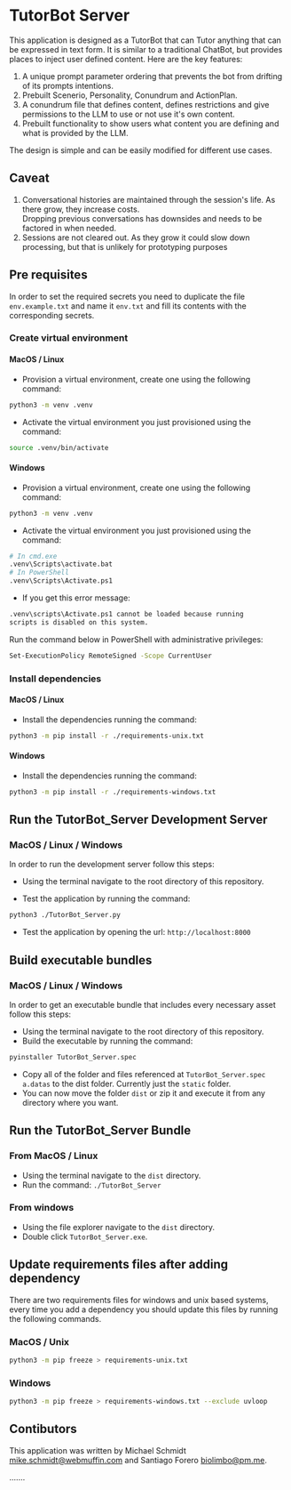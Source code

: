 # TutorBot Server

This application is designed as a TutorBot that can Tutor anything that can be expressed in text form. It is similar to a traditional ChatBot, but provides places to inject user defined content. Here are the key features:

1. A unique prompt parameter ordering that prevents the bot from drifting of its prompts intentions.
2. Prebuilt Scenerio, Personality, Conundrum and ActionPlan.
3. A conundrum file that defines content, defines restrictions and give permissions to the LLM to use or not use it's own content.
4. Prebuilt functionality to show users what content you are defining and what is provided by the LLM.

The design is simple and can be easily modified for different use cases.

## Caveat

1. Conversational histories are maintained through the session's life. As there grow, they increase costs. \
   Dropping previous conversations has downsides and needs to be factored in when needed.
2. Sessions are not cleared out. As they grow it could slow down processing, but that is unlikely for prototyping purposes

## Pre requisites

In order to set the required secrets you need to duplicate the file `env.example.txt` and name it `env.txt` and fill its contents with the corresponding secrets.

### Create virtual environment

#### MacOS / Linux

- Provision a virtual environment, create one using the following command:

```bash
python3 -m venv .venv
```

- Activate the virtual environment you just provisioned using the command:

```bash
source .venv/bin/activate
```

#### Windows

- Provision a virtual environment, create one using the following command:

```bash
python3 -m venv .venv
```

- Activate the virtual environment you just provisioned using the command:

```bash
# In cmd.exe
.venv\Scripts\activate.bat
# In PowerShell
.venv\Scripts\Activate.ps1
```

- If you get this error message:

```bash
.venv\scripts\Activate.ps1 cannot be loaded because running
scripts is disabled on this system.
```

Run the command below in PowerShell with administrative privileges:

```bash
Set-ExecutionPolicy RemoteSigned -Scope CurrentUser
```

### Install dependencies

#### MacOS / Linux

- Install the dependencies running the command:

```bash
python3 -m pip install -r ./requirements-unix.txt
```

#### Windows

- Install the dependencies running the command:

```bash
python3 -m pip install -r ./requirements-windows.txt
```

## Run the TutorBot_Server Development Server

### MacOS / Linux / Windows

In order to run the development server follow this steps:

- Using the terminal navigate to the root directory of this repository.

- Test the application by running the command:

```bash
python3 ./TutorBot_Server.py
```

- Test the application by opening the url: `http://localhost:8000`

## Build executable bundles

### MacOS / Linux / Windows

In order to get an executable bundle that includes every necessary asset follow this steps:

- Using the terminal navigate to the root directory of this repository.
- Build the executable by running the command:

```bash
pyinstaller TutorBot_Server.spec
```

- Copy all of the folder and files referenced at `TutorBot_Server.spec` `a.datas` to the dist folder. Currently just the `static` folder.
- You can now move the folder `dist` or zip it and execute it from any directory where you want.

## Run the TutorBot_Server Bundle

### From MacOS / Linux

- Using the terminal navigate to the `dist` directory.
- Run the command: `./TutorBot_Server`

### From windows

- Using the file explorer navigate to the `dist` directory.
- Double click `TutorBot_Server.exe`.

## Update requirements files after adding dependency

There are two requirements files for windows and unix based systems, every time you add a dependency you should update this files by running the following commands.

### MacOS / Unix

```bash
python3 -m pip freeze > requirements-unix.txt
```

### Windows

```bash
python3 -m pip freeze > requirements-windows.txt --exclude uvloop
```

## Contibutors

This application was written by Michael Schmidt <mike.schmidt@webmuffin.com> and Santiago Forero <biolimbo@pm.me>.

.......
